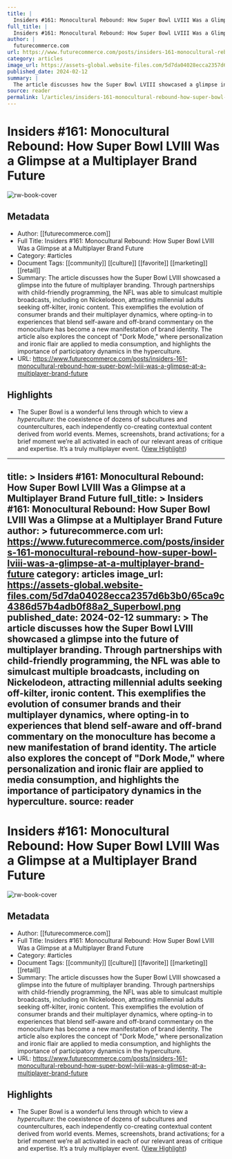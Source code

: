 ```yaml
---
title: |
  Insiders #161: Monocultural Rebound: How Super Bowl LVIII Was a Glimpse at a Multiplayer Brand Future
full_title: |
  Insiders #161: Monocultural Rebound: How Super Bowl LVIII Was a Glimpse at a Multiplayer Brand Future
author: |
  futurecommerce.com
url: https://www.futurecommerce.com/posts/insiders-161-monocultural-rebound-how-super-bowl-lviii-was-a-glimpse-at-a-multiplayer-brand-future
category: articles
image_url: https://assets-global.website-files.com/5d7da04028ecca2357d6b3b0/65ca9c4386d57b4adb0f88a2_Superbowl.png
published_date: 2024-02-12
summary: |
  The article discusses how the Super Bowl LVIII showcased a glimpse into the future of multiplayer branding. Through partnerships with child-friendly programming, the NFL was able to simulcast multiple broadcasts, including on Nickelodeon, attracting millennial adults seeking off-kilter, ironic content. This exemplifies the evolution of consumer brands and their multiplayer dynamics, where opting-in to experiences that blend self-aware and off-brand commentary on the monoculture has become a new manifestation of brand identity. The article also explores the concept of "Dork Mode," where personalization and ironic flair are applied to media consumption, and highlights the importance of participatory dynamics in the hyperculture.
source: reader
permalink: l/articles/insiders-161-monocultural-rebound-how-super-bowl-lviii-was-a-glimpse-at-a-multiplayer-brand-future
---
```

# Insiders #161: Monocultural Rebound: How Super Bowl LVIII Was a Glimpse at a Multiplayer Brand Future

![rw-book-cover](https://assets-global.website-files.com/5d7da04028ecca2357d6b3b0/65ca9c4386d57b4adb0f88a2_Superbowl.png)

## Metadata
- Author: [[futurecommerce.com]]
- Full Title: Insiders #161: Monocultural Rebound: How Super Bowl LVIII Was a Glimpse at a Multiplayer Brand Future
- Category: #articles
- Document Tags: [[community]] [[culture]] [[favorite]] [[marketing]] [[retail]] 
- Summary: The article discusses how the Super Bowl LVIII showcased a glimpse into the future of multiplayer branding. Through partnerships with child-friendly programming, the NFL was able to simulcast multiple broadcasts, including on Nickelodeon, attracting millennial adults seeking off-kilter, ironic content. This exemplifies the evolution of consumer brands and their multiplayer dynamics, where opting-in to experiences that blend self-aware and off-brand commentary on the monoculture has become a new manifestation of brand identity. The article also explores the concept of "Dork Mode," where personalization and ironic flair are applied to media consumption, and highlights the importance of participatory dynamics in the hyperculture.
- URL: https://www.futurecommerce.com/posts/insiders-161-monocultural-rebound-how-super-bowl-lviii-was-a-glimpse-at-a-multiplayer-brand-future

## Highlights
- The Super Bowl is a wonderful lens through which to view a *hyperculture*: the coexistence of dozens of subcultures and countercultures, each independently co-creating contextual content derived from world events. Memes, screenshots, brand activations; for a brief moment we’re all activated in each of our relevant areas of critique and expertise. It’s a truly multiplayer event. ([View Highlight](https://read.readwise.io/read/01hq5qq97jsvs2e7x9a9hwkvwe))


---
title: >
  Insiders #161: Monocultural Rebound: How Super Bowl LVIII Was a Glimpse at a Multiplayer Brand Future
full_title: >
  Insiders #161: Monocultural Rebound: How Super Bowl LVIII Was a Glimpse at a Multiplayer Brand Future
author: >
  futurecommerce.com
url: https://www.futurecommerce.com/posts/insiders-161-monocultural-rebound-how-super-bowl-lviii-was-a-glimpse-at-a-multiplayer-brand-future
category: articles
image_url: https://assets-global.website-files.com/5d7da04028ecca2357d6b3b0/65ca9c4386d57b4adb0f88a2_Superbowl.png
published_date: 2024-02-12
summary: >
  The article discusses how the Super Bowl LVIII showcased a glimpse into the future of multiplayer branding. Through partnerships with child-friendly programming, the NFL was able to simulcast multiple broadcasts, including on Nickelodeon, attracting millennial adults seeking off-kilter, ironic content. This exemplifies the evolution of consumer brands and their multiplayer dynamics, where opting-in to experiences that blend self-aware and off-brand commentary on the monoculture has become a new manifestation of brand identity. The article also explores the concept of "Dork Mode," where personalization and ironic flair are applied to media consumption, and highlights the importance of participatory dynamics in the hyperculture.
source: reader
---
# Insiders #161: Monocultural Rebound: How Super Bowl LVIII Was a Glimpse at a Multiplayer Brand Future

![rw-book-cover](https://assets-global.website-files.com/5d7da04028ecca2357d6b3b0/65ca9c4386d57b4adb0f88a2_Superbowl.png)

## Metadata
- Author: [[futurecommerce.com]]
- Full Title: Insiders #161: Monocultural Rebound: How Super Bowl LVIII Was a Glimpse at a Multiplayer Brand Future
- Category: #articles
- Document Tags: [[community]] [[culture]] [[favorite]] [[marketing]] [[retail]] 
- Summary: The article discusses how the Super Bowl LVIII showcased a glimpse into the future of multiplayer branding. Through partnerships with child-friendly programming, the NFL was able to simulcast multiple broadcasts, including on Nickelodeon, attracting millennial adults seeking off-kilter, ironic content. This exemplifies the evolution of consumer brands and their multiplayer dynamics, where opting-in to experiences that blend self-aware and off-brand commentary on the monoculture has become a new manifestation of brand identity. The article also explores the concept of "Dork Mode," where personalization and ironic flair are applied to media consumption, and highlights the importance of participatory dynamics in the hyperculture.
- URL: https://www.futurecommerce.com/posts/insiders-161-monocultural-rebound-how-super-bowl-lviii-was-a-glimpse-at-a-multiplayer-brand-future

## Highlights
- The Super Bowl is a wonderful lens through which to view a *hyperculture*: the coexistence of dozens of subcultures and countercultures, each independently co-creating contextual content derived from world events. Memes, screenshots, brand activations; for a brief moment we’re all activated in each of our relevant areas of critique and expertise. It’s a truly multiplayer event. ([View Highlight](https://read.readwise.io/read/01hq5qq97jsvs2e7x9a9hwkvwe))


